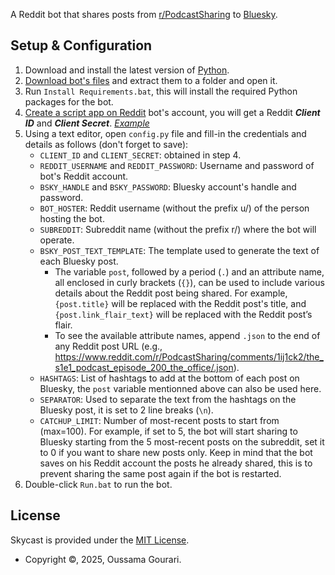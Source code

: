 A Reddit bot that shares posts from [r/PodcastSharing](https://www.reddit.com/r/PodcastSharing) to [Bluesky](https://bsky.app/profile/shareapod.bsky.social).

## Setup & Configuration
1. Download and install the latest version of [Python](https://www.python.org/).
2. [Download bot's files](https://github.com/oussama-gourari/Skycast/archive/refs/heads/main.zip) and extract them to a folder and open it.
3. Run `Install Requirements.bat`, this will install the required Python packages for the bot.
4. [Create a script app on Reddit](https://www.reddit.com/prefs/apps) bot's account, you will get a Reddit ***Client ID*** and ***Client Secret***. [*Example*](https://imgur.com/QNzBmkN)
5. Using a text editor, open `config.py` file and fill-in the credentials and details as follows (don't forget to save):
   - `CLIENT_ID` and `CLIENT_SECRET`: obtained in step 4.
   - `REDDIT_USERNAME` and `REDDIT_PASSWORD`: Username and password of bot's Reddit account.
   - `BSKY_HANDLE` and `BSKY_PASSWORD`: Bluesky account's handle and password.
   - `BOT_HOSTER`: Reddit username (without the prefix u/) of the person hosting the bot.
   - `SUBREDDIT`: Subreddit name (without the prefix r/) where the bot will operate.
   - `BSKY_POST_TEXT_TEMPLATE`: The template used to generate the text of each Bluesky post.
      - The variable `post`, followed by a period (`.`) and an attribute name, all enclosed in curly brackets (`{}`), can be used to include various details about the Reddit post being shared. For example, `{post.title}` will be replaced with the Reddit post's title, and `{post.link_flair_text}` will be replaced with the Reddit post’s flair.
      - To see the available attribute names, append `.json` to the end of any Reddit post URL (e.g., https://www.reddit.com/r/PodcastSharing/comments/1ij1ck2/the_s1e1_podcast_episode_200_the_office/.json).
   - `HASHTAGS`: List of hashtags to add at the bottom of each post on Bluesky, the `post` variable mentionned above can also be used here.
   - `SEPARATOR`: Used to separate the text from the hashtags on the Bluesky post, it is set to 2 line breaks (`\n`).
   - `CATCHUP_LIMIT`: Number of most-recent posts to start from (max=100). For example, if set to 5, the bot will start sharing to Bluesky starting from the 5 most-recent posts on the subreddit, set it to 0 if you want to share new posts only. Keep in mind that the bot saves on his Reddit account the posts he already shared, this is to prevent sharing the same post again if the bot is restarted.
6. Double-click `Run.bat` to run the bot.

## License
Skycast is provided under the [MIT License](https://github.com/oussama-gourari/Skycast/blob/main/LICENSE).

- Copyright ©, 2025, Oussama Gourari.
